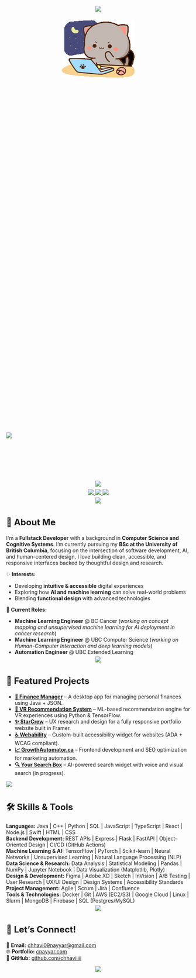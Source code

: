 <!-- HEADER SECTION -->
<p align="center" style="margin-bottom: 20px;">
  <img src="https://capsule-render.vercel.app/api?type=waving&height=100&color=0:6a0dad,100:1e3c72&reversal=false"/>
</p>

<div align="center">
  <img src="https://github.com/chhaviiiii/chhaviiiii/blob/60dfbe7568dfd754ae3ab289063f5719b480a806/assets/peach-goma.gif" alt="Peach Goma Banner" width="200" />
</div>

<p align="left" style="margin-bottom: 5px; padding-bottom: 0px; font-size: 500px"> 
  <strong>
    <img src="https://readme-typing-svg.herokuapp.com?font=Lucida+Code&pause=100&color=89cff0&width=750&lines=Hi,+I'm+Chhavi+Nayyar!;+Fullstack+Developer+|+ML+Engineer+|+UX+/+UI+Designer" />
  </strong>
</p>

<p align="center" style="margin-top: -10px;">
  <img src="https://capsule-render.vercel.app/api?type=rect&color=0:6a0dad,100:1e3c72&height=1"/>
</p>

<!-- SOCIAL LINKS -->
<p align="center" style="margin-top: -10px;"> 
  <a href="https://www.linkedin.com/in/chhavi-nayyar-268395205/">
    <img src="https://img.icons8.com/?size=100&id=13930&format=png&color=000000" width="45"/>
  </a>
  <a href="https://discord.com/users/chhavo.">
    <img src="https://img.icons8.com/?size=100&id=2mIgusGquJFz&format=png&color=000000" width="45"/>
  </a>
  <a href="mailto:chhav09nayyar@gmail.com">
    <img src="https://img.icons8.com/?size=100&id=P7UIlhbpWzZm&format=png&color=000000" width="45"/>
  </a>
</p>

<p align="center" style="margin-top: -10px;">
  <img src="https://capsule-render.vercel.app/api?type=rect&color=0:6a0dad,100:1e3c72&height=1"/>
</p>

<!-- ABOUT ME -->
<h2 align="left" style="font-size: 24px;">
  <strong>🌟 About Me</strong>
</h2>

I'm a **Fullstack Developer** with a background in **Computer Science and Cognitive Systems**. I’m currently pursuing my **BSc at the University of British Columbia**, focusing on the intersection of software development, AI, and human-centered design. I love building clean, accessible, and responsive interfaces backed by thoughtful design and research.

✨ **Interests:**  
- Developing **intuitive & accessible** digital experiences  
- Exploring how **AI and machine learning** can solve real-world problems  
- Blending **functional design** with advanced technologies

💼 **Current Roles:**  
- **Machine Learning Engineer** @ BC Cancer (*working on concept mapping and unsupervised machine learning for AI deployment in cancer research*)  
- **Machine Learning Engineer** @ UBC Computer Science (*working on Human-Computer Interaction and deep learning models*)  
- **Automation Engineer** @ UBC Extended Learning  

<p align="center" style="margin-top: -10px;">
  <img src="https://capsule-render.vercel.app/api?type=rect&color=0:6a0dad,100:1e3c72&height=1"/>
</p>

<!-- FEATURED PROJECTS -->
<h2 align="left" style="font-size: 24px;">
  <strong>🚀 Featured Projects</strong>
</h2>

<ul>
  <li><strong><a href="https://github.com/chhaviiiii/Finance-Manager">💸 Finance Manager</a></strong> – A desktop app for managing personal finances using Java + JSON.</li>
  <li><strong><a href="https://github.com/chhaviiiii/Virtual-Reality-Experience-Recommendation-System">🧠 VR Recommendation System</a></strong> – ML-based recommendation engine for VR experiences using Python & TensorFlow.</li>
  <li><strong><a href="https://starcrew.com">✨ StarCrew</a></strong> – UX research and design for a fully responsive portfolio website built in Framer.</li>
  <li><strong><a href="https://www.webability.io">♿ Webability</a></strong> – Custom-built accessibility widget for websites (ADA + WCAG compliant).</li>
  <li><strong><a href="https://growthautomator.ca">📈 GrowthAutomator.ca</a></strong> – Frontend development and SEO optimization for marketing automation.</li>
  <li><strong><a href="https://yoursearchbox.com">🔍 Your Search Box</a></strong> – AI-powered search widget with voice and visual search (in progress).</li>
</ul>

  <img src="https://capsule-render.vercel.app/api?type=rect&color=0:6a0dad,100:1e3c72&height=1"/>
</p>

<!-- SKILLS & TOOLS -->
<h2 align="left" style="font-size: 24px;">
  <strong>🛠 Skills & Tools</strong>
</h2>

**Languages:** Java | C++ | Python | SQL | JavaScript | TypeScript | React | Node.js | Swift | HTML | CSS  
**Backend Development:** REST APIs | Express | Flask | FastAPI | Object-Oriented Design | CI/CD (GitHub Actions)  
**Machine Learning & AI:** TensorFlow | PyTorch | Scikit-learn | Neural Networks | Unsupervised Learning | Natural Language Processing (NLP)  
**Data Science & Research:** Data Analysis | Statistical Modeling | Pandas | NumPy | Jupyter Notebook | Data Visualization (Matplotlib, Plotly)  
**Design & Development:** Figma | Adobe XD | Sketch | InVision | A/B Testing | User Research | UX/UI Design | Design Systems | Accessibility Standards  
**Project Management:** Agile | Scrum | Jira | Confluence  
**Tools & Technologies:** Docker | Git | AWS (EC2/S3) | Google Cloud | Linux | Slurm | MongoDB | Firebase | SQL (Postgres/MySQL)


<p align="center" style="margin-top: -10px;">
  <img src="https://capsule-render.vercel.app/api?type=rect&color=0:6a0dad,100:1e3c72&height=1"/>
</p>

<!-- CONNECT WITH ME -->
<h2 align="left" style="font-size: 24px;">
  <strong>📌 Let’s Connect!</strong>
</h2>

📩 **Email:** [chhavi09nayyar@gmail.com](mailto:chhav09nayyar@gmail.com)  
🌐 **Portfolio:** [cnayyar.com](http://cnayyar.com)  
🐙 **GitHub:** [github.com/chhaviiiii](https://github.com/chhaviiiii)

<p align="center" style="margin-bottom: 20px;">
  <img src="https://capsule-render.vercel.app/api?type=waving&color=0:6a0dad,100:1e3c72&height=90&section=footer"/>
</p>
